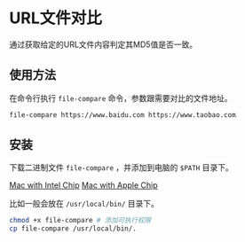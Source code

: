 # URL文件对比

通过获取给定的URL文件内容判定其MD5值是否一致。

## 使用方法

在命令行执行 `file-compare` 命令，参数跟需要对比的文件地址。

```bash
file-compare https://www.baidu.com https://www.taobao.com
```

## 安装

下载二进制文件 `file-compare` ，并添加到电脑的 `$PATH` 目录下。

[Mac with Intel Chip](https://github.com/ava-cn/file-compare/raw/master/release/macos/amd64/file-compare)
[Mac with Apple Chip](https://github.com/ava-cn/file-compare/raw/master/release/macos/arm64/file-compare)

比如一般会放在 `/usr/local/bin/` 目录下。

```bash
chmod +x file-compare # 添加可执行权限
cp file-compare /usr/local/bin/.
```

